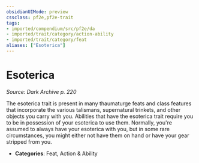 ```yaml
---
obsidianUIMode: preview
cssclass: pf2e,pf2e-trait
tags:
- imported/compendium/src/pf2e/da
- imported/trait/category/action-ability
- imported/trait/category/feat
aliases: ["Esoterica"]
---
```

# Esoterica  
*Source: Dark Archive p. 220*  

The esoterica trait is present in many thaumaturge feats and class features that incorporate the various talismans, supernatural trinkets, and other objects you carry with you. Abilities that have the esoterica trait require you to be in possession of your esoterica to use them. Normally, you're assumed to always have your esoterica with you, but in some rare circumstances, you might either not have them on hand or have your gear stripped from you.

- **Categories**: Feat, Action & Ability